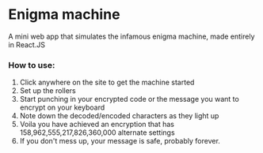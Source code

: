 # Enigma machine

A mini web app that simulates the infamous enigma machine, made entirely in React.JS

### How to use:

1) Click anywhere on the site to get the machine started
2) Set up the rollers
3) Start punching in your encrypted code or the message you want to encrypt on your keyboard
4) Note down the decoded/encoded characters as they light up
5) Voila you have achieved an encryption that has 158,962,555,217,826,360,000 alternate settings
6) If you don't mess up, your message is safe, probably forever.

